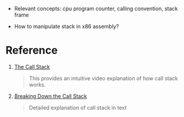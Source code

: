 - Relevant concepts: cpu program counter, calling convention, stack frame

- How to manipulate stack in x86 assembly?

# Reference

1. [The Call Stack](https://www.youtube.com/watch?v=Q2sFmqvpBe0)

    > This provides an intuitive video explanation of how call stack works.
2. [Breaking Down the Call Stack](https://medium.com/@ryanfarney/breaking-down-the-call-stack-e68b5633fbad)

    > Detailed explanation of call stack in text
